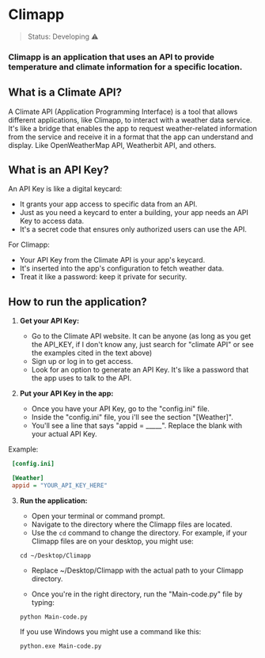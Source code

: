 <h1>Climapp</h1>

> Status: Developing ⚠

### Climapp is an application that uses an API to provide temperature and climate information for a specific location.

## What is a Climate API?

A Climate API (Application Programming Interface) is a tool that allows different applications, like Climapp, to interact with a weather data service. It's like a bridge that enables the app to request weather-related information from the service and receive it in a format that the app can understand and display. Like OpenWeatherMap API, Weatherbit API, and others.

## What is an API Key?

An API Key is like a digital keycard:
- It grants your app access to specific data from an API.
- Just as you need a keycard to enter a building, your app needs an API Key to access data.
- It's a secret code that ensures only authorized users can use the API.

For Climapp:
- Your API Key from the Climate API is your app's keycard.
- It's inserted into the app's configuration to fetch weather data.
- Treat it like a password: keep it private for security.


## How to run the application?

1. **Get your API Key:**
   - Go to the Climate API website. It can be anyone (as long as you get the API_KEY, if I don't know any, just search for "climate API" or see the examples cited in the text above)
   - Sign up or log in to get access. 
   - Look for an option to generate an API Key. It's like a password that the app uses to talk to the API.

2. **Put your API Key in the app:**
   - Once you have your API Key, go to the "config.ini" file.
   - Inside the "config.ini" file, you i'll see the section "[Weather]".
   - You'll see a line that says "appid = _____". Replace the blank with your actual API Key.

Example:
```ini
 [config.ini]

 [Weather]
 appid = "YOUR_API_KEY_HERE"
```
3. **Run the application:**
   - Open your terminal or command prompt.
   - Navigate to the directory where the Climapp files are located.
   - Use the `cd` command to change the directory. For example, if your Climapp files are on your desktop, you might use:


   ```shell
   cd ~/Desktop/Climapp
   ```

   - Replace ~/Desktop/Climapp with the actual path to your Climapp directory.

   - Once you're in the right directory, run the "Main-code.py" file by typing:
   
   ```
   python Main-code.py
   ```
   If you use Windows you might use a command like this:
   ```
   python.exe Main-code.py
   ```




